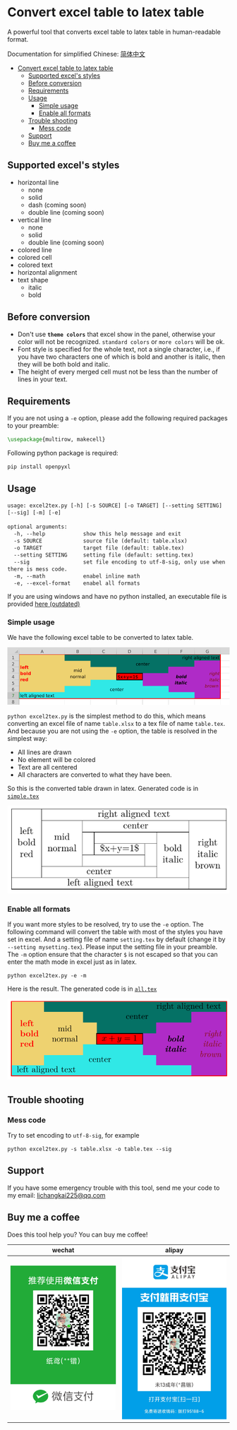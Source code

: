 # Convert excel table to latex table

A powerful tool that converts excel table to latex table in human-readable format.

Documentation for simplified Chinese: [简体中文](../master/doc/zh_cn.md)

<!--ts-->
   * [Convert excel table to latex table](#convert-excel-table-to-latex-table)
      * [Supported excel's styles](#supported-excels-styles)
      * [Before conversion](#before-conversion)
      * [Requirements](#requirements)
      * [Usage](#usage)
         * [Simple usage](#simple-usage)
         * [Enable all formats](#enable-all-formats)
      * [Trouble shooting](#trouble-shooting)
         * [Mess code](#mess-code)
      * [Support](#support)
      * [Buy me a coffee](#buy-me-a-coffee)

<!-- Added by: zhiyuan, at: Sat 25 Apr 2020 08:05:09 PM UTC -->

<!--te-->

## Supported excel's styles

- horizontal line
  - none
  - solid
  - dash (coming soon)
  - double line (coming soon)
- vertical line
  - none
  - solid
  - double line (coming soon)
- colored line
- colored cell
- colored text
- horizontal alignment
- text shape
  - italic
  - bold

## Before conversion

- Don't use **`theme colors`** that excel show in the panel, otherwise your color will not be recognized. `standard colors` or `more colors` will be ok.
- Font style is specified for the whole text, not a single character, i.e., if you have two characters one of which is bold and another is italic, then they will be both bold and italic.
- The height of every merged cell must not be less than the number of lines in your text.

## Requirements

If you are not using a `-e` option, please add the following required packages to your preamble:
```tex
\usepackage{multirow, makecell}
```

Following python package is required:
```shell
pip install openpyxl
```

## Usage

```text
usage: excel2tex.py [-h] [-s SOURCE] [-o TARGET] [--setting SETTING] [--sig] [-m] [-e]

optional arguments:
  -h, --help            show this help message and exit
  -s SOURCE             source file (default: table.xlsx)
  -o TARGET             target file (default: table.tex)
  --setting SETTING     setting file (default: setting.tex)
  --sig                 set file encoding to utf-8-sig, only use when there is mess code.
  -m, --math            enabel inline math
  -e, --excel-format    enabel all formats
```

If you are using windows and have no python installed, an executable file is provided [here (outdated)](https://github.com/ZhiyuanLck/excel2tex/releases/tag/0.1)

### Simple usage

We have the following excel table to be converted to latex table.

![Excel table](img/excel_table.png)

`python excel2tex.py` is the simplest method to do this, which means converting an excel file of name `table.xlsx` to a tex file of name `table.tex`. And because you are not using the `-e` option, the table is resolved in the simplest way:
- All lines are drawn
- No element will be colored
- Text are all centered
- All characters are converted to what they have been.

So this is the converted table drawn in latex. Generated code is in [`simple.tex`](../master/examples/simple.tex)

![latex table of simple format](img/simple.png)

### Enable all formats

If you want more styles to be resolved, try to use the `-e` option. The following command will convert the table with most of the styles you have set in excel. And a setting file of name `setting.tex` by default (change it by `--setting mysetting.tex`). Please input the setting file in your preamble. The `-m` option ensure that the character `$` is not escaped so that you can enter the math mode in excel just as in latex.

```shell
python excel2tex.py -e -m
```

Here is the result. The generated code is in [`all.tex`](../master/examples/all.tex)

![latex table of all format](img/all.png)

## Trouble shooting

### Mess code

Try to set encoding to `utf-8-sig`, for example

```shell
python excel2tex.py -s table.xlsx -o table.tex --sig
```

## Support
If you have some emergency trouble with this tool, send me your code to my email: lichangkai225@qq.com

## Buy me a coffee

Does this tool help you? You can buy me coffee!

<!-- ![wechat](../img/wechat.png) ![alipay](../img/alipay.jpg) -->
| wechat                                                                                     | alipay                                                                                     |
| ------------------------------------------------------------------------------------------ | ------------------------------------------------------------------------------------------ |
| <img src="https://github.com/ZhiyuanLck/excel2tex/blob/master/img/wechat.png" width="300"> | <img src="https://github.com/ZhiyuanLck/excel2tex/blob/master/img/alipay.jpg" width="300"> |
